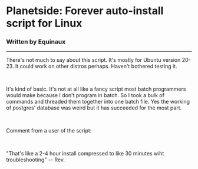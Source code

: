 ﻿# Planetside: Forever auto-install script for Linux
### Written by Equinaux
 
<hr>

There's not much to say about this script. It's mostly for Ubuntu version 20-23. It could work on other distros perhaps. Haven't bothered testing it.

<br>

It's kind of basic. It's not at all like a fancy script most batch programmers would make because I don't program in batch. So I took a bulk of commands and threaded them together into one batch file. Yes the working of postgres' database was weird but it has succeeded for the most part.

<br>

Comment from a user of the script:

<br>

"That's like a 2-4 hour install compressed to like 30 minutes wiht troubleshooting" -- Rev.